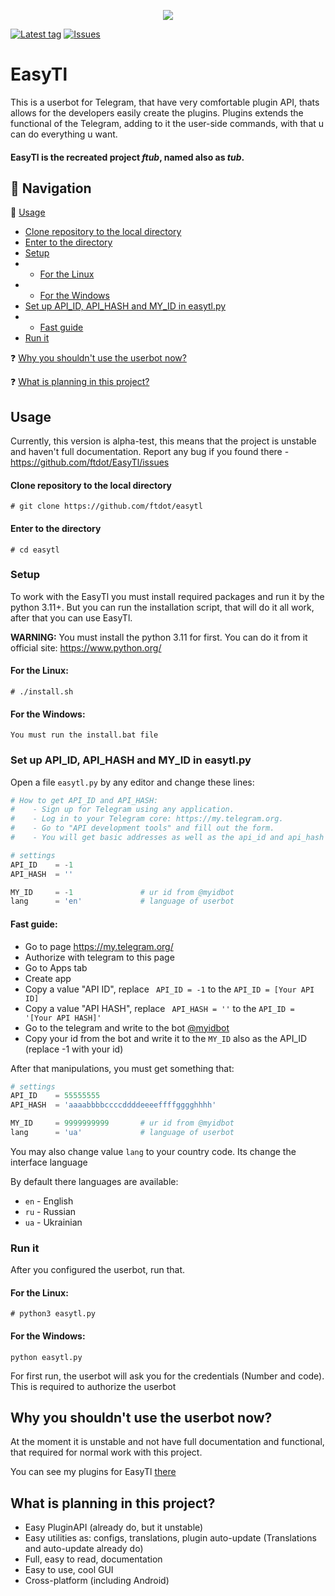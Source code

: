 <p align="center">
  <img src="https://github.com/ftdot/ftdot/raw/main/imgs/easytl_banner_nb-new.png" />
</p>

[![Latest tag](https://img.shields.io/github/v/tag/ftdot/EasyTl?label=LATEST%20TAG&style=for-the-badge)](https://github.com/ftdot/EasyTl/tags)
[![Issues](https://img.shields.io/github/issues/ftdot/EasyTl?style=for-the-badge)](https://github.com/ftdot/EasyTl/issues)
# EasyTl
This is a userbot for Telegram, that have very comfortable plugin API, thats allows for the developers easily create the plugins. 
Plugins extends the functional of the Telegram, adding to it the user-side commands, with that u can do everything u want.

#### EasyTl is the recreated project _ftub_, named also as _tub_.

## 📘 Navigation
📖 <a href="#usage">Usage</a>
- <a href="#clone-repository-to-the-local-directory">Clone repository to the local directory</a>
- <a href="#enter-to-the-directory">Enter to the directory</a>
- <a href="#setup">Setup</a>
- - <a href="#for-the-linux">For the Linux</a>
- - <a href="#for-the-windows">For the Windows</a>
- <a href="#set-up-api_id-api_hash-and-my_id-in-easytlpy">Set up API_ID, API_HASH and MY_ID in easytl.py</a>
- - <a href="#fast-guide">Fast guide</a>
- <a href="#run-it">Run it</a>

❓ <a href="https://github.com/ftdot/EasyTl/README.md#why-you-shouldnt-use-the-userbot-now">Why you shouldn't use the userbot now?</a>

❓ <a href="https://github.com/ftdot/EasyTl/README.md#what-is-planning-in-this-project">What is planning in this project?</a>

## Usage
Currently, this version is alpha-test, this means that the project is unstable and haven't full documentation.
Report any bug if you found there - https://github.com/ftdot/EasyTl/issues

#### Clone repository to the local directory
    # git clone https://github.com/ftdot/easytl

#### Enter to the directory
    # cd easytl

### Setup 
To work with the EasyTl you must install required packages and run it by the python 3.11+.
But you can run the installation script, that will do it all work, after that you can use EasyTl.

**WARNING:** You must install the python 3.11 for first. You can do it from it official site: https://www.python.org/

#### For the Linux:

    # ./install.sh

#### For the Windows:

    You must run the install.bat file

### Set up API_ID, API_HASH and MY_ID in easytl.py
Open a file ``easytl.py`` by any editor and change these lines:
```python
# How to get API_ID and API_HASH:
#    - Sign up for Telegram using any application.
#    - Log in to your Telegram core: https://my.telegram.org.
#    - Go to "API development tools" and fill out the form.
#    - You will get basic addresses as well as the api_id and api_hash parameters

# settings
API_ID    = -1
API_HASH  = ''

MY_ID     = -1               # ur id from @myidbot
lang      = 'en'             # language of userbot
```

#### Fast guide:
* Go to page https://my.telegram.org/
* Authorize with telegram to this page
* Go to Apps tab
* Create app
* Copy a value "API ID", replace `` API_ID = -1`` to the ``API_ID = [Your API ID]``
* Copy a value "API HASH", replace `` API_HASH = ''`` to the ``API_ID = '[Your API HASH]'``
* Go to the telegram and write to the bot [@myidbot](https://t.me/myidbot)
* Copy your id from the bot and write it to the ``MY_ID`` also as the API_ID (replace -1 with your id)

After that manipulations, you must get something that:
```python
# settings
API_ID    = 55555555
API_HASH  = 'aaaabbbbccccddddeeeeffffgggghhhh'

MY_ID     = 9999999999       # ur id from @myidbot
lang      = 'ua'             # language of userbot
```
You may also change value ``lang`` to your country code. Its change the interface language

By default there languages are available:
* ``en`` - English
* ``ru`` - Russian
* ``ua`` - Ukrainian

### Run it
After you configured the userbot, run that.


#### For the Linux:
```
# python3 easytl.py
```

#### For the Windows:
```
python easytl.py
```

For first run, the userbot will ask you for the credentials (Number and code). This is required to authorize the userbot

## Why you shouldn't use the userbot now?
At the moment it is unstable and not have full documentation and functional, that required for normal work with this project.

You can see my plugins for EasyTl [there](https://github.com/ftdot/easytl-content/plugins/)

## What is planning in this project?
* Easy PluginAPI (already do, but it unstable)
* Easy utilities as: configs, translations, plugin auto-update (Translations and auto-update already do)
* Full, easy to read, documentation
* Easy to use, cool GUI
* Cross-platform (including Android)
